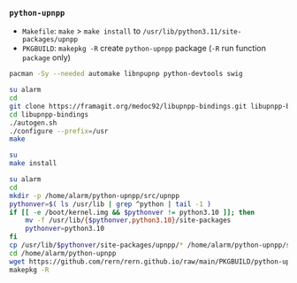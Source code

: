 ### `python-upnpp`
- `Makefile`: `make` > `make install` to `/usr/lib/python3.11/site-packages/upnpp`
- `PKGBUILD`: `makepkg -R` create `python-upnpp` package (`-R` run function `package` only)
```sh
pacman -Sy --needed automake libnpupnp python-devtools swig

su alarm
cd
git clone https://framagit.org/medoc92/libupnpp-bindings.git libupnpp-bindings
cd libupnpp-bindings
./autogen.sh
./configure --prefix=/usr
make

su
make install

su alarm
cd
mkdir -p /home/alarm/python-upnpp/src/upnpp
pythonver=$( ls /usr/lib | grep ^python | tail -1 )
if [[ -e /boot/kernel.img && $pythonver != python3.10 ]]; then
	mv -f /usr/lib/{$pythonver,python3.10}/site-packages
	pythonver=python3.10
fi
cp /usr/lib/$pythonver/site-packages/upnpp/* /home/alarm/python-upnpp/src/upnpp
cd /home/alarm/python-upnpp
wget https://github.com/rern/rern.github.io/raw/main/PKGBUILD/python-upnpp/PKGBUILD
makepkg -R
```